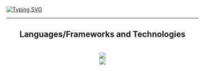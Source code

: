<a href="https://git.io/typing-svg"><img src="https://readme-typing-svg.demolab.com?font=Fira+Code&pause=1000&color=008FF7&background=FF020200&center=true&vCenter=true&random=false&width=435&lines=%F0%9F%91%8B+Hi%2C+I%E2%80%99m+Ahmed+;%F0%9F%93%9A+I%E2%80%99m+a+new+IT+student;%F0%9F%91%80+I'm+interested+in+cybersecurity+;%F0%9F%91%80+I'm+also+interested+in+development." alt="Typing SVG" /></a>

<hr/>
 
 <h2 align="center">Languages/Frameworks and Technologies</h2>
 
<br/>

<div align="center">
    <img src="https://skillicons.dev/icons?i=html,css,js,php,java" /><br>
    <img src="https://skillicons.dev/icons?i=github,powershell,linux,python,go" /><br>
</div>
